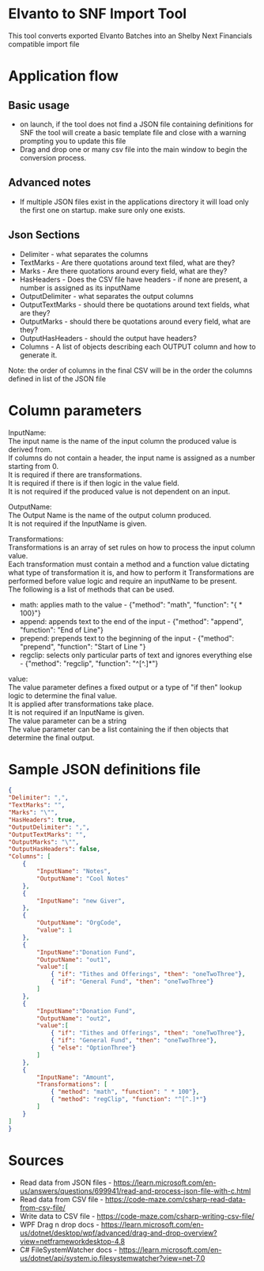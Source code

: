 # Elvanto to SNF Import Tool
This tool converts exported Elvanto Batches into an Shelby Next Financials compatible import file

# Application flow
## Basic usage
- on launch, if the tool does not find a JSON file containing definitions for SNF the tool will create a basic template file and close with a warning prompting you to update this file
- Drag and drop one or many csv file into the main window to begin the conversion process. 

## Advanced notes
- If multiple JSON files exist in the applications directory it will load only the first one on startup. make sure only one exists.

## Json Sections
- Delimiter - what separates the columns
- TextMarks - Are there quotations around text filed, what are they?
- Marks - Are there quotations around every field, what are they?
- HasHeaders - Does the CSV file have headers - if none are present, a number is assigned as its inputName
- OutputDelimiter - what separates the output columns
- OutputTextMarks - should there be quotations around text fields, what are they?
- OutputMarks - should there be quotations around every field, what are they?
- OutputHasHeaders - should the output have headers?
- Columns - A list of objects describing each OUTPUT column and how to generate it.

Note: the order of columns in the final CSV will be in the order the columns defined in list of the JSON file


# Column parameters
InputName:  
The input name is the name of the input column the produced value is derived from.  
If columns do not contain a header, the input name is assigned as a number starting from 0.  
It is required if there are transformations.  
It is required if there is if then logic in the value field.  
It is not required if the produced value is not dependent on an input. 

OutputName:  
The Output Name is the name of the output column produced.  
It is not required if the InputName is given.  

Transformations:  
Transformations is an array of set rules on how to process the input column value.  
Each transformation must contain a method and a function value dictating what type of transformation it is, and how to perform it
Transformations are performed before value logic and require an inputName to be present.  
The following is a list of methods that can be used.  
  - math: applies math to the value - {"method": "math", "function": "{ * 100}"}
  - append: appends text to the end of the input - {"method": "append", "function": "End of Line"}
  - prepend: prepends text to the beginning of the input - {"method": "prepend", "function": "Start of Line "}
  - regclip: selects only particular parts of text and ignores everything else - {"method": "regclip", "function": "^[^.]*"}


value:  
The value parameter defines a fixed output or a type of "if then" lookup logic to determine the final value.  
It is applied after transformations take place.  
It is not required if an InputName is given.  
The value parameter can be a string  
The value parameter can be a list containing the if then objects that determine the final output.  



# Sample JSON definitions file
```JSON
{
"Delimiter": ",",
"TextMarks": "",
"Marks": "\"",
"HasHeaders": true,
"OutputDelimiter": ",",
"OutputTextMarks": "",
"OutputMarks": "\"",
"OutputHasHeaders": false,
"Columns": [
	{
		"InputName": "Notes",
		"OutputName": "Cool Notes"
	},
	{
		"InputName": "new Giver",
	},
	{
		"OutputName": "OrgCode",
		"value": 1
	},
	{
		"InputName":"Donation Fund",
		"OutputName": "out1",
		"value":[
			{ "if": "Tithes and Offerings", "then": "oneTwoThree"},
			{ "if": "General Fund", "then": "oneTwoThree"}
		]
	},
	{
		"InputName":"Donation Fund",
		"OutputName": "out2",
		"value":[
			{ "if": "Tithes and Offerings", "then": "oneTwoThree"},
			{ "if": "General Fund", "then": "oneTwoThree"},
			{ "else": "OptionThree"}
		]
	},
	{
		"InputName": "Amount",
		"Transformations": [
			{ "method": "math", "function": " * 100"},
			{ "method": "regClip", "function": "^[^.]*"}
		]
	}
]
}
```

# Sources
- Read data from JSON files - https://learn.microsoft.com/en-us/answers/questions/699941/read-and-process-json-file-with-c.html
- Read data from CSV file - https://code-maze.com/csharp-read-data-from-csv-file/
- Write data to CSV file - https://code-maze.com/csharp-writing-csv-file/
- WPF Drag n drop docs - https://learn.microsoft.com/en-us/dotnet/desktop/wpf/advanced/drag-and-drop-overview?view=netframeworkdesktop-4.8
- C# FileSystemWatcher docs - https://learn.microsoft.com/en-us/dotnet/api/system.io.filesystemwatcher?view=net-7.0
